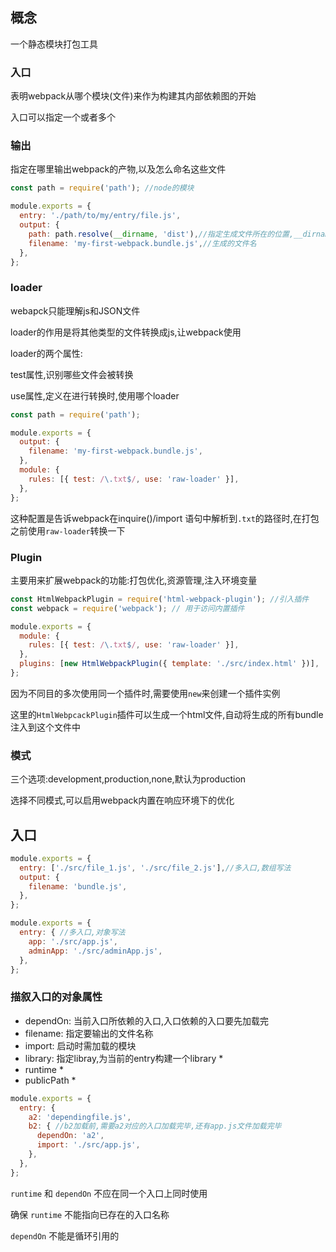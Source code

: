 ## 概念

一个静态模块打包工具

### 入口

表明webpack从哪个模块(文件)来作为构建其内部依赖图的开始

入口可以指定一个或者多个

### 输出

指定在哪里输出webpack的产物,以及怎么命名这些文件

```js
const path = require('path'); //node的模块

module.exports = {
  entry: './path/to/my/entry/file.js',
  output: {
    path: path.resolve(__dirname, 'dist'),//指定生成文件所在的位置,__dirname指的是当前文件下
    filename: 'my-first-webpack.bundle.js',//生成的文件名
  },
};
```

### loader

webapck只能理解js和JSON文件

loader的作用是将其他类型的文件转换成js,让webpack使用

loader的两个属性:

test属性,识别哪些文件会被转换

use属性,定义在进行转换时,使用哪个loader

```js
const path = require('path');

module.exports = {
  output: {
    filename: 'my-first-webpack.bundle.js',
  },
  module: {
    rules: [{ test: /\.txt$/, use: 'raw-loader' }],
  },
};
```

这种配置是告诉webpack在inquire()/import 语句中解析到`.txt`的路径时,在打包之前使用`raw-loader`转换一下

### Plugin

主要用来扩展webpack的功能:打包优化,资源管理,注入环境变量

```js
const HtmlWebpackPlugin = require('html-webpack-plugin'); //引入插件
const webpack = require('webpack'); // 用于访问内置插件

module.exports = {
  module: {
    rules: [{ test: /\.txt$/, use: 'raw-loader' }],
  },
  plugins: [new HtmlWebpackPlugin({ template: './src/index.html' })],
};
```

因为不同目的多次使用同一个插件时,需要使用`new`来创建一个插件实例

这里的`HtmlWebpcackPlugin`插件可以生成一个html文件,自动将生成的所有bundle注入到这个文件中

### 模式

三个选项:development,production,none,默认为production

选择不同模式,可以启用webpack内置在响应环境下的优化

## 入口

```js
module.exports = {
  entry: ['./src/file_1.js', './src/file_2.js'],//多入口,数组写法
  output: {
    filename: 'bundle.js',
  },
};
```

```js
module.exports = {
  entry: { //多入口,对象写法
    app: './src/app.js',
    adminApp: './src/adminApp.js',
  },
};
```

### 描叙入口的对象属性

- dependOn: 当前入口所依赖的入口,入口依赖的入口要先加载完
- filename: 指定要输出的文件名称
- import: 启动时需加载的模块
- library: 指定libray,为当前的entry构建一个library *
- runtime *
- publicPath *

```js
module.exports = {
  entry: {
    a2: 'dependingfile.js',
    b2: { //b2加载前,需要a2对应的入口加载完毕,还有app.js文件加载完毕
      dependOn: 'a2',
      import: './src/app.js',
    },
  },
};
```

`runtime` 和 `dependOn` 不应在同一个入口上同时使用

确保 `runtime` 不能指向已存在的入口名称

`dependOn` 不能是循环引用的
